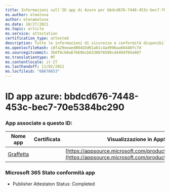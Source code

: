 ```yaml
---
title: Informazioni sull'ID app di Azure per bbdcd676-7448-453c-bec7-70e5384bc290
ms.author: elmalova
author: elenamalova
ms.date: 10/27/2021
ms.topic: article
ms.service: attestation
certification_type: attested
description: Tutte le informazioni di sicurezza e conformità disponibili per bbdcd676-7448-453c-bec7-70e5384bc290.
ms.openlocfilehash: c8fa29eeaed804d3d61a01c4ad996aa66440fc7d
ms.sourcegitcommit: 3b0f0cb0a67b69bcb6330078509cd449df04a987
ms.translationtype: MT
ms.contentlocale: it-IT
ms.lasthandoff: 11/02/2021
ms.locfileid: "60678653"
---
```

# <a name="azure-app-id-bbdcd676-7448-453c-bec7-70e5384bc290"></a>ID app azure: bbdcd676-7448-453c-bec7-70e5384bc290


### <a name="apps-associated-with-this-id"></a>App associate a questo ID:
| **Nome app** | **Certificata** | **Visualizzazione in AppSource** |
|--------------|---------------|-----------------------|
| [Graffetta](https://docs.microsoft.com/microsoft-365-app-certification/forward/WA200003281) |  | [https://appsource.microsoft.com/product/office/WA200003281](https://appsource.microsoft.com/product/office/WA200003281) |

### <a name="microsoft-365-app-compliance-status"></a>Microsoft 365 Stato conformità app
- Publisher Attestaton Status: Completed

